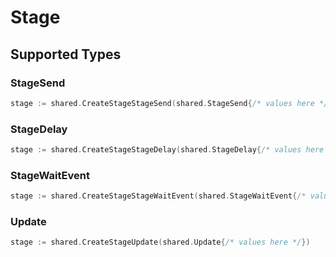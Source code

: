 # Stage


## Supported Types

### StageSend

```go
stage := shared.CreateStageStageSend(shared.StageSend{/* values here */})
```

### StageDelay

```go
stage := shared.CreateStageStageDelay(shared.StageDelay{/* values here */})
```

### StageWaitEvent

```go
stage := shared.CreateStageStageWaitEvent(shared.StageWaitEvent{/* values here */})
```

### Update

```go
stage := shared.CreateStageUpdate(shared.Update{/* values here */})
```

